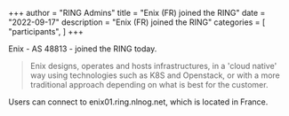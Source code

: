 +++
author = "RING Admins"
title = "Enix (FR) joined the RING"
date = "2022-09-17"
description = "Enix (FR) joined the RING"
categories = [
    "participants",
]
+++

Enix - AS 48813 - joined the RING today.

> Enix designs, operates and hosts infrastructures, in a 'cloud native' way using technologies such as K8S and Openstack, or with a more traditional approach depending on what is best for the customer.

Users can connect to enix01.ring.nlnog.net, which is located in France.
